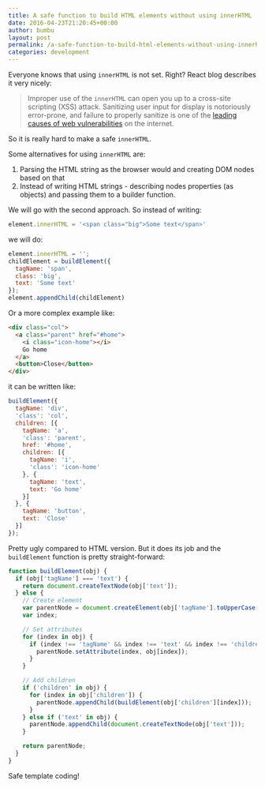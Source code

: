 ```yaml
---
title: A safe function to build HTML elements without using innerHTML
date: 2016-04-23T21:20:45+00:00
author: bumbu
layout: post
permalink: /a-safe-function-to-build-html-elements-without-using-innerhtml/
categories: development
---
```

Everyone knows that using `innerHTML` is not set. Right? React blog describes it very nicely:

> Improper use of the `innerHTML` can open you up to a cross-site scripting (XSS) attack. Sanitizing user input for display is notoriously error-prone, and failure to properly sanitize is one of the [leading causes of web vulnerabilities](https://owasptop10.googlecode.com/files/OWASP%20Top%2010%20-%202013.pdf) on the internet.

So it is really hard to make a safe `innerHTML`.

Some alternatives for using `innerHTML` are:

1. Parsing the HTML string as the browser would and creating DOM nodes based on that
1. Instead of writing HTML strings - describing nodes properties (as objects) and passing them to a builder function.

We will go with the second approach. So instead of writing:

```js
element.innerHTML = '<span class="big">Some text</span>'
```

we will do:

```js
element.innerHTML = '';
childElement = buildElement({
  tagName: 'span',
  class: 'big',
  text: 'Some text'
});
element.appendChild(childElement)
```

Or a more complex example like:

```html
<div class="col">
  <a class="parent" href="#home">
    <i class="icon-home"></i>
    Go home
  </a>
  <button>Close</button>
</div>
```

it can be written like:

```js
buildElement({
  tagName: 'div',
  'class': 'col',
  children: [{
    tagName: 'a',
    'class': 'parent',
    href: '#home',
    children: [{
      tagName: 'i',
      'class': 'icon-home'
    }, {
      tagName: 'text',
      text: 'Go home'
    }]
  }, {
    tagName: 'button',
    text: 'Close'
  }]
});
```

Pretty ugly compared to HTML version. But it does its job and the `buildElement` function is pretty straight-forward:

```js
function buildElement(obj) {
  if (obj['tagName'] === 'text') {
    return document.createTextNode(obj['text']);
  } else {
    // Create element
    var parentNode = document.createElement(obj['tagName'].toUpperCase());
    var index;

    // Set attributes
    for (index in obj) {
      if (index !== 'tagName' && index !== 'text' && index !== 'children') {
        parentNode.setAttribute(index, obj[index]);
      }
    }

    // Add children
    if ('children' in obj) {
      for (index in obj['children']) {
        parentNode.appendChild(buildElement(obj['children'][index]));
      }
    } else if ('text' in obj) {
      parentNode.appendChild(document.createTextNode(obj['text']));
    }

    return parentNode;
  }
}
```

Safe template coding!
